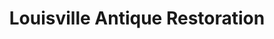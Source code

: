 ---
title: "Louisville Antique Restoration"
url: /louisville/louisville-antique-restoration/
shop: shop
---